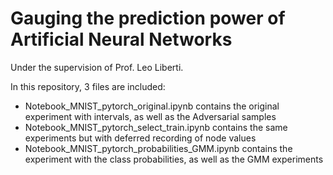 # Gauging the prediction power of Artificial Neural Networks
Under the supervision of Prof. Leo Liberti. 

In this repository, 3 files are included:
- Notebook_MNIST_pytorch_original.ipynb contains the original experiment with intervals, as well as the Adversarial samples
- Notebook_MNIST_pytorch_select_train.ipynb contains the same experiments but with deferred recording of node values
- Notebook_MNIST_pytorch_probabilities_GMM.ipynb contains the experiment with the class probabilities, as well as the GMM experiments
